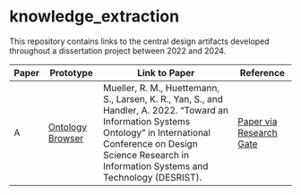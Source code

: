 # knowledge_extraction
This repository contains links to the central design artifacts developed throughout a dissertation project between 2022 and 2024.

| Paper     | Prototype      | Link to Paper | Reference      |
| ------------- | ------------- | ------------- | ------------- |
| A | [Ontology Browser](http://162.55.33.207:6828/ontology_browser) | Mueller, R. M., Huettemann, S., Larsen, K. R., Yan, S., and Handler, A. 2022. “Toward an Information Systems Ontology” in International Conference on Design Science Research in Information Systems and Technology (DESRIST). | [Paper via Research Gate](https://www.researchgate.net/publication/360893416_Toward_an_Information_Systems_Ontology) |


